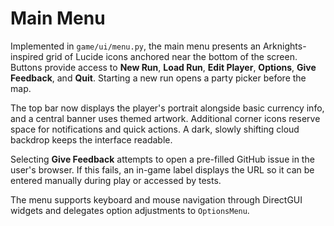 # Main Menu

Implemented in `game/ui/menu.py`, the main menu presents an Arknights-inspired grid of Lucide icons anchored near the bottom of the screen. Buttons provide access to **New Run**, **Load Run**, **Edit Player**, **Options**, **Give Feedback**, and **Quit**. Starting a new run opens a party picker before the map.

The top bar now displays the player's portrait alongside basic currency info, and a central banner uses themed artwork. Additional corner icons reserve space for notifications and quick actions. A dark, slowly shifting cloud backdrop keeps the interface readable.

Selecting **Give Feedback** attempts to open a pre-filled GitHub issue in the user's browser. If this fails, an in-game label displays the URL so it can be entered manually during play or accessed by tests.

The menu supports keyboard and mouse navigation through DirectGUI widgets and delegates option adjustments to `OptionsMenu`.
